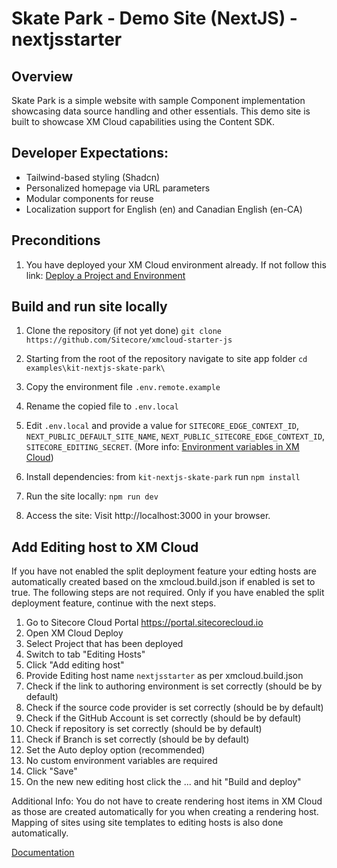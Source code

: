 # Skate Park - Demo Site (NextJS) - nextjsstarter

## Overview

Skate Park is a simple website with sample Component implementation showcasing data source handling and other essentials. This demo site is built to showcase XM Cloud capabilities using the Content SDK.

## Developer Expectations:

- Tailwind-based styling (Shadcn)
- Personalized homepage via URL parameters
- Modular components for reuse
- Localization support for English (en) and Canadian English (en-CA)

## Preconditions

1. You have deployed your XM Cloud environment already. If not follow this link: [Deploy a Project and Environment](https://doc.sitecore.com/xmc/en/developers/xm-cloud/deploy-a-project-and-environment.html)

## Build and run site locally

1. Clone the repository (if not yet done)
   `git clone https://github.com/Sitecore/xmcloud-starter-js`
2. Starting from the root of the repository navigate to site app folder
   `cd examples\kit-nextjs-skate-park\`
3. Copy the environment file `.env.remote.example`
4. Rename the copied file to `.env.local`
5. Edit `.env.local` and provide a value for `SITECORE_EDGE_CONTEXT_ID`, `NEXT_PUBLIC_DEFAULT_SITE_NAME`, `NEXT_PUBLIC_SITECORE_EDGE_CONTEXT_ID`, `SITECORE_EDITING_SECRET`. (More info: [Environment variables in XM Cloud](https://doc.sitecore.com/xmc/en/developers/xm-cloud/get-the-environment-variables-for-a-site.html))

6. Install dependencies:
   from `kit-nextjs-skate-park` run `npm install`
7. Run the site locally:
   `npm run dev`
8. Access the site:
   Visit http://localhost:3000 in your browser.

## Add Editing host to XM Cloud

If you have not enabled the split deployment feature your edting hosts are automatically created based on the xmcloud.build.json if enabled is set to true. The following steps are not required. Only if you have enabled the split deployment feature, continue with the next steps.

1. Go to Sitecore Cloud Portal https://portal.sitecorecloud.io
2. Open XM Cloud Deploy
3. Select Project that has been deployed
4. Switch to tab "Editing Hosts"
5. Click "Add editing host"
6. Provide Editing host name `nextjsstarter` as per xmcloud.build.json
7. Check if the link to authoring environment is set correctly (should be by default)
8. Check if the source code provider is set correctly (should be by default)
9. Check if the GitHub Account is set correctly (should be by default)
10. Check if repository is set correctly (should be by default)
11. Check if Branch is set correctly (should be by default)
12. Set the Auto deploy option (recommended)
13. No custom environment variables are required
14. Click "Save"
15. On the new new editing host click the ... and hit "Build and deploy"

Additional Info: You do not have to create rendering host items in XM Cloud as those are created automatically for you when creating a rendering host. Mapping of sites using site templates to editing hosts is also done automatically.

[Documentation](https://doc.sitecore.com/xmc/en/developers/content-sdk/sitecore-content-sdk-for-xm-cloud.html)
